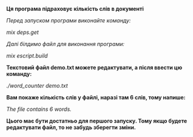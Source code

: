 **Ця програма підраховує кількість слів в документі**

*Перед запуском програми виконайте команду:*

*mix deps.get*

*Далі білдимо файл для виконання програми:*

*mix escript.build*

**Текстовий файл demo.txt можете редактувати, а після ввести цю команду:**

*./word_counter demo.txt*

**Вам покаже кількість слів у файлі, наразі там 6 слів, тому напише:**

*The file contains 6 words.*

**Цього має бути достатньо для першого запуску. Тому якщо будете редактувати файл, то не забудь зберегти зміни.**
